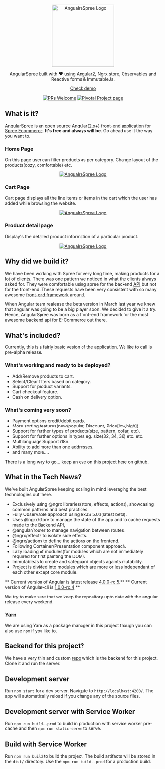 <p align="center">
  <a href="https://angularspree.firebaseapp.com/" target='_blank'>
    <img alt="AngualreSpree Logo" title="AngularSpree Logo" src="http://res.cloudinary.com/mally/image/upload/v1490186051/Angular_spree_hqgwtq.png" width="200">
  </a>
</p>

<p align="center">
  AngularSpree built with ❤️ using Angular2, Ngrx store, Observables and Reactive forms & ImmutableJs.
</p>

<p align="center">
  <a href="https://angularspree.firebaseapp.com/" target='_blank'>Check demo</a>
</p>

<p align="center">
  <a href="/CONTRIBUTING.md" target='_blank'><img alt="PRs Welcome" src="https://img.shields.io/badge/PRs-welcome-brightgreen.svg"></a>
  <a href="https://www.pivotaltracker.com/n/projects/1985365" target='_blank'><img alt="Pivotal Project page" src="http://res.cloudinary.com/zeus999/image/upload/c_limit,h_1041,w_1487/v1486457388/Yatrum%20Logo/pt-badge_ss3dyt.svg"></a>
</p>

## What is it?

AngularSpree is an open source Angular(2.x+) front-end application for [Spree Ecommerce](https://spreecommerce.com/). 
**It's free and always will be**. Go ahead use it the way you want to.

### Home Page

On this page user can filter products as per category. Change layout of the products(cozy, comfortable) etc.

<p align="center">
  <a href="https://angularspree.firebaseapp.com/" target="_blank">
    <img alt="AngualreSpree Logo" title="AngularSpree Logo" src="http://res.cloudinary.com/yatrum/image/upload/c_limit,h_1041,w_1487/v1490188458/screen_home.png">
  </a>
</p>

### Cart Page

Cart page displays all the line items or items in the cart which the user has added while browsing the website.

<p align="center">
  <a href="https://angularspree.firebaseapp.com/" target="_blank">
    <img alt="AngualreSpree Logo" title="AngularSpree Logo" src="http://res.cloudinary.com/yatrum/image/upload/c_limit,h_1041,w_1487/v1490188642/screen_cart.png">
  </a>
</p>

### Product detail page

Display's the detailed product information of a particular product.

<p align="center">
  <a href="https://angularspree.firebaseapp.com/" target="_blank">
    <img alt="AngualreSpree Logo" title="AngularSpree Logo" src="http://res.cloudinary.com/yatrum/image/upload/c_limit,h_1041,w_1487/v1490188748/screen_product_page.png">
  </a>
</p>


## Why did we build it?

We have been working with Spree for very long time, making products for a lot of clients. There was one pattern we noticed in what the clients always asked for. They were comfortable using spree for the backend [API](http://guides.spreecommerce.org/api/) but not for the front-end. These requests have been very consistent with so many awesome [front-end framework](https://github.com/showcases/front-end-javascript-frameworks) around.

When Angular team realease the beta version in March last year we knew that angular was going to be a big player soon.
We decided to give it a try. Hence, AngularSpree was born as a front-end framework for the most awesome backend api for E-Commerce out there.

## What's included?

Currently, this is a fairly basic vesion of the application. We like to call is pre-alpha release.

### What's working and ready to be deployed?
* Add/Remove products to cart.
* Select/Clear filters based on category.
* Support for product variants.
* Cart checkout feature.
* Cash on delivery option.

### What's coming very soon?
* Payment options credit/debit cards.
* More sorting features(new/popular, Discount, Price[low,high]).
* Support for further types of products(size, pattern, collar, etc).
* Support for further options in types eg. size(32, 34, 36) etc. etc.
* Multilanguage Support i18n.
* Ability to add more than one addresses.
* and many more....

There is a long way to go... keep an eye on this [project](https://github.com/aviabird/angularspree/) here on github.

## What in the Tech News?

We've built AngularSpree keeping scaling in mind leveraging the best technologies out there.

* Exclusively using @ngrx libraries(store, effects, actions), showcasing common patterns and best practices.
* Fully Observable approach using RxJS 5.0.1(latest beta).
* Uses @ngrx/store to manage the state of the app and to cache requests made to the Backend API, 
* @angular/router to manage navigation between routes, 
* @ngrx/effects to isolate side effects.
* @ngrx/actions to define the actions on the frontend.
* Following Container/Presentation component approach.
* Lazy loading of modules(for modules which are not immediately required for first painting the DOM).
* ImmutableJs to create and safeguard objects againts mutability.
* Project is divided into modules which are more or less independant of each other except core module.

** Current version of Angular is latest release [4.0.0-rc.5](https://github.com/angular/angular/releases/tag/4.0.0-rc.5).**
** Current version of Angular-cli is [1.0.0-rc.4](https://github.com/angular/angular-cli/releases/tag/v1.0.0-rc.4) **

We try to make sure that we keep the repository upto date with the angular release every weekend.

### [Yarn](https://yarnpkg.com/en/)

We are using Yarn as a package manager in this project though you can also use `npm` if you like to.

## Backend for this project?

We have a very thin and custom [repo](https://github.com/aviabird/angularspree-api/) which is the backend for this project. 
Clone it and run the server.

## Development server
Run `npm start` for a dev server. Navigate to `http://localhost:4200/`. The app will automatically reload if you change any of the source files.

## Development server with Service Worker
Run `npm run build--prod` to build in production with service worker pre-cache and then `npm run static-serve` to serve.

## Build with Service Worker

Run `npm run build` to build the project. The build artifacts will be stored in the `dist/` directory. Use the `npm run build--prod` for a production build.

